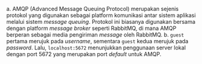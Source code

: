 a. AMQP (Advanced Message Queuing Protocol) merupakan sejenis protokol yang digunakan sebagai platform komunikasi antar sistem aplikasi melalui sistem _message queuing_. Protokol ini biasanya digunakan bersama dengan platform _message broker_ seperti RabbitMQ, di mana AMQP berperan sebagai media pengiriman _message_ oleh RabbitMQ.
b. `guest` pertama merujuk pada _username_, sementara `guest` kedua merujuk pada _password_. Lalu, `localhost:5672` menunjukkan penggunaan server lokal dengan port 5672 yang merupakan port _default_ untuk AMQP.